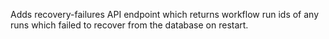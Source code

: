 Adds recovery-failures API endpoint which returns workflow run ids of any runs which failed to recover from the database on restart.
